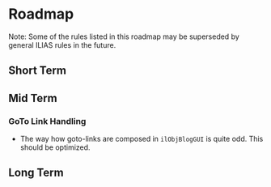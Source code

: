 # Roadmap

Note: Some of the rules listed in this roadmap may be superseded by general ILIAS rules in the future.

## Short Term

## Mid Term

### GoTo Link Handling

- The way how goto-links are composed in `ilObjBlogGUI` is quite odd. This should be optimized.

## Long Term